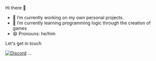 Hi there 👋

- 🔭 I’m currently working on my own personal projects.
- 🌱 I’m currently learning programming logic through the creation of games
- 😄 Pronouns: he/him

Let's get in touch

[![Discord](https://img.shields.io/badge/-Discord-5865F2?style=for-the-badge&logo=discord&logoColor=white)](https://discord.com/)
...
